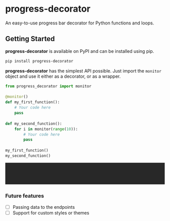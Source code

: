 # progress-decorator

An easy-to-use progress bar decorator for Python functions and loops.

## Getting Started

**progress-decorator** is available on PyPI and can be installed using pip.

```bash
pip install progress-decorator
```

**progress-decorator** has the simplest API possible. Just import the `monitor` object and use it either as a decorator, or as a wrapper.

```python
from progress_decorator import monitor

@monitor()
def my_first_function():
    # Your code here
    pass

def my_second_function():
    for i in monitor(range(10)):
        # Your code here
        pass

my_first_function()
my_second_function()
```

![GIF for the first example.](./assets/example_1.gif)


### Future features
- [ ] Passing data to the endpoints
- [ ] Support for custom styles or themes
